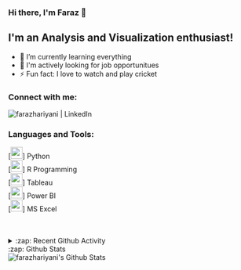 ### Hi there, I'm Faraz 👋

## I'm an Analysis and Visualization enthusiast!

- 🌱 I’m currently learning everything
- 👯 I'm actively looking for job opportunitues
- ⚡ Fun fact: I love to watch and play cricket 


### Connect with me:

[<img align="left" alt="farazhariyani | LinkedIn" src="https://img.shields.io/badge/linkedin-%230077B5.svg?&style=for-the-badge&logo=linkedin&logoColor=white" />][linkedin]

<br />

### Languages and Tools:
[<img height="24" width="24" src="https://cdn.jsdelivr.net/npm/simple-icons@v3/icons/python.svg" />] Python <br />
[<img height="24" width="24" src="https://cdn.jsdelivr.net/npm/simple-icons@v3/icons/r.svg" />] R Programming <br />
[<img height="24" width="24" src="https://cdn.jsdelivr.net/npm/simple-icons@v3/icons/tableau.svg" />] Tableau <br />
[<img height="24" width="24" src="https://cdn.jsdelivr.net/npm/simple-icons@v3/icons/powerbi.svg" />] Power BI <br />
[<img height="24" width="24" src="https://cdn.jsdelivr.net/npm/simple-icons@v3/icons/microsoftexcel.svg" />] MS Excel <br />



<br />
<br />

<details>
  <summary>:zap: Recent Github Activity</summary>
  
</details>

<summary>:zap: Github Stats</summary>

  <img align="left" alt="farazhariyani's Github Stats" src="https://github-readme-stats.farazhariyani.vercel.app/api?username=farazhariyani&show_icons=true&hide_border=true" />


[linkedin]: https://www.linkedin.com/in/farazhariyani/